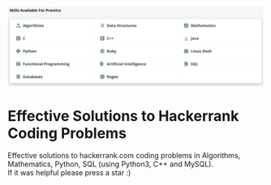<p align="center">
  <img src="https://github.com/IhorVodko/Hackerrank_solutions/blob/master/_Images/Hackerrank_skills.PNG">
</p>

# Effective Solutions to Hackerrank Coding Problems
Effective solutions  to hackerrank.com coding problems in Algorithms, Mathematics, Python, SQL (using Python3, C++ and MySQL).  
If it was helpful please press a star :)
